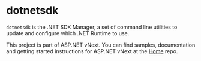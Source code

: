 dotnetsdk
==========

`dotnetsdk` is the .NET SDK Manager, a set of command line utilities to update and configure which .NET Runtime to use.

This project is part of ASP.NET vNext. You can find samples, documentation and getting started instructions for ASP.NET vNext at the [Home](https://github.com/aspnet/home) repo.


